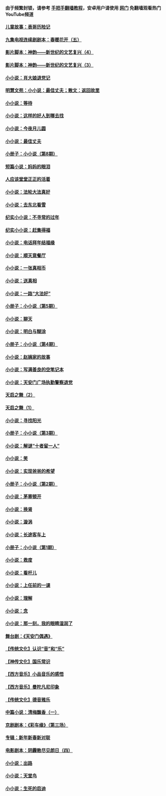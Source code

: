 #### 由于频繁封锁，请参考 [手把手翻墙教程](https://github.com/gfw-breaker/guides/wiki/)，安卓用户请使用 [网门](https://github.com/gfw-breaker/nogfw/blob/master/dl.md?t=05211401) 免翻墙观看热门YouTube频道 

#### [儿童故事：表哥历险记](../pages/328/383535.md?t=05211401) 

#### [九集电视连续剧剧本：春暖花开（五）](../pages/328/275919.md?t=05211401) 

#### [影片脚本：神韵——新世纪的文艺复兴（4）](../pages/328/266089.md?t=05211401) 

#### [影片脚本：神韵——新世纪的文艺复兴（3）](../pages/328/266087.md?t=05211401) 

#### [小小说：肖大娘退党记](../pages/328/239807.md?t=05211401) 

#### [明慧文苑：小小说：最佳丈夫；散文：返回故里](../pages/328/3439.md?t=05211401) 

#### [小小说：等待](../pages/328/223927.md?t=05211401) 

#### [小小说：这样的好人到哪去找](../pages/328/209396.md?t=05211401) 

#### [小小说：今夜月儿圆](../pages/328/193588.md?t=05211401) 

#### [小小说：最佳丈夫](../pages/328/190938.md?t=05211401) 

#### [小册子：小小说（第8期）](../pages/328/188202.md?t=05211401) 

#### [短篇小说：妈妈的眼泪](../pages/328/187712.md?t=05211401) 

#### [人应该堂堂正正的活着](../pages/328/182430.md?t=05211401) 

#### [小小说：法轮大法真好](../pages/328/174669.md?t=05211401) 

#### [小小说：去东北看雪](../pages/328/173882.md?t=05211401) 

#### [纪实小小说：不寻常的过年](../pages/328/173187.md?t=05211401) 

#### [纪实小小说：赶集得福](../pages/328/172652.md?t=05211401) 

#### [小小说：电话拜年结福缘](../pages/328/172533.md?t=05211401) 

#### [小小说：顺天意餐厅](../pages/328/170182.md?t=05211401) 

#### [小小说：一张真相币](../pages/328/169410.md?t=05211401) 

#### [小小说：送真相](../pages/328/166713.md?t=05211401) 

#### [小小说：一路“大法好”](../pages/328/162016.md?t=05211401) 

#### [小册子：小小说（第5期）](../pages/328/161131.md?t=05211401) 

#### [小小说：聊天](../pages/328/159640.md?t=05211401) 

#### [小小说：明白与糊涂](../pages/328/158101.md?t=05211401) 

#### [小册子：小小说（第4期）](../pages/328/158006.md?t=05211401) 

#### [小小说：赵姨家的故事](../pages/328/157843.md?t=05211401) 

#### [小小说：写满善良的空笔记本](../pages/328/157382.md?t=05211401) 

#### [小小说：天安门广场执勤警察退党](../pages/328/156982.md?t=05211401) 

#### [天启之舞（2）](../pages/328/153440.md?t=05211401) 

#### [天启之舞（1）](../pages/328/153439.md?t=05211401) 

#### [小小说：寻找阳光](../pages/328/153065.md?t=05211401) 

#### [小册子：小小说（第3期）](../pages/328/151715.md?t=05211401) 

#### [小小说：解谜“十者留一人”](../pages/328/148967.md?t=05211401) 

#### [小小说：笑](../pages/328/148905.md?t=05211401) 

#### [小小说：实现爸爸的希望](../pages/328/148096.md?t=05211401) 

#### [小册子：小小说（第2期）](../pages/328/147214.md?t=05211401) 

#### [小小说：茅塞顿开](../pages/328/147030.md?t=05211401) 

#### [小小说：换肾](../pages/328/146770.md?t=05211401) 

#### [小小说：漩涡](../pages/328/146683.md?t=05211401) 

#### [小小说：长途客车上](../pages/328/145076.md?t=05211401) 

#### [小册子：小小说（第1期）](../pages/328/143963.md?t=05211401) 

#### [小小说：救度](../pages/328/143927.md?t=05211401) 

#### [小小说：看杆儿](../pages/328/142137.md?t=05211401) 

#### [小小说：上任前的一课](../pages/328/140808.md?t=05211401) 

#### [小小说：理解](../pages/328/140476.md?t=05211401) 

#### [小小说：念](../pages/328/139513.md?t=05211401) 

#### [小小说：那一刻，我的眼睛湿润了](../pages/328/138476.md?t=05211401) 

#### [舞台剧：《天安门偶遇》](../pages/328/117155.md?t=05211401) 

#### [【传统文化】认识“音”和“乐”](../pages/328/108667.md?t=05211401) 

#### [【神传文化】国乐常识](../pages/328/104225.md?t=05211401) 

#### [【西方音乐】小品音乐的感悟](../pages/328/102924.md?t=05211401) 

#### [【西方音乐】曼陀凡尼印象](../pages/328/102922.md?t=05211401) 

#### [【传统文化】德音雅乐](../pages/328/102923.md?t=05211401) 

#### [中篇小说：清梅飘香（一）](../pages/328/101058.md?t=05211401) 

#### [京剧剧本：《彩车缘》（第三场）](../pages/328/96434.md?t=05211401) 

#### [专辑：新年新春新对联](../pages/328/94991.md?t=05211401) 

#### [电影剧本：阴霾散尽见朗日（四）](../pages/328/87081.md?t=05211401) 

#### [小小说：出路](../pages/328/84848.md?t=05211401) 

#### [小小说：天堂鸟](../pages/328/83084.md?t=05211401) 

#### [小小说：生死的启迪](../pages/328/70977.md?t=05211401) 

